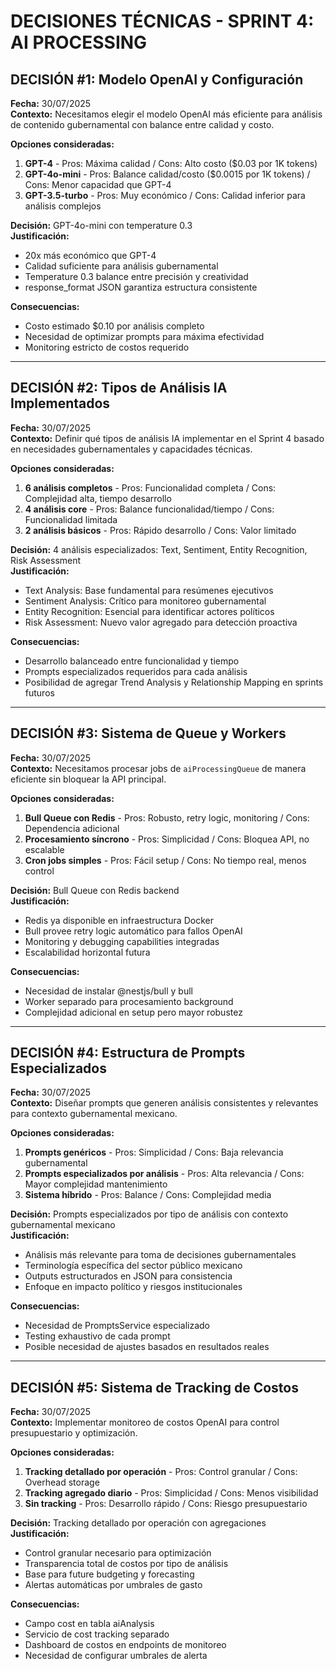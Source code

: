 # DECISIONES TÉCNICAS - SPRINT 4: AI PROCESSING

## DECISIÓN #1: Modelo OpenAI y Configuración
**Fecha:** 30/07/2025  
**Contexto:** Necesitamos elegir el modelo OpenAI más eficiente para análisis de contenido gubernamental con balance entre calidad y costo.

**Opciones consideradas:**
1. **GPT-4** - Pros: Máxima calidad / Cons: Alto costo ($0.03 por 1K tokens)
2. **GPT-4o-mini** - Pros: Balance calidad/costo ($0.0015 por 1K tokens) / Cons: Menor capacidad que GPT-4
3. **GPT-3.5-turbo** - Pros: Muy económico / Cons: Calidad inferior para análisis complejos

**Decisión:** GPT-4o-mini con temperature 0.3  
**Justificación:** 
- 20x más económico que GPT-4 
- Calidad suficiente para análisis gubernamental
- Temperature 0.3 balance entre precisión y creatividad
- response_format JSON garantiza estructura consistente

**Consecuencias:** 
- Costo estimado $0.10 por análisis completo
- Necesidad de optimizar prompts para máxima efectividad
- Monitoring estricto de costos requerido

---

## DECISIÓN #2: Tipos de Análisis IA Implementados
**Fecha:** 30/07/2025  
**Contexto:** Definir qué tipos de análisis IA implementar en el Sprint 4 basado en necesidades gubernamentales y capacidades técnicas.

**Opciones consideradas:**
1. **6 análisis completos** - Pros: Funcionalidad completa / Cons: Complejidad alta, tiempo desarrollo
2. **4 análisis core** - Pros: Balance funcionalidad/tiempo / Cons: Funcionalidad limitada
3. **2 análisis básicos** - Pros: Rápido desarrollo / Cons: Valor limitado

**Decisión:** 4 análisis especializados: Text, Sentiment, Entity Recognition, Risk Assessment  
**Justificación:**
- Text Analysis: Base fundamental para resúmenes ejecutivos
- Sentiment Analysis: Crítico para monitoreo gubernamental
- Entity Recognition: Esencial para identificar actores políticos
- Risk Assessment: Nuevo valor agregado para detección proactiva

**Consecuencias:**
- Desarrollo balanceado entre funcionalidad y tiempo
- Prompts especializados requeridos para cada análisis
- Posibilidad de agregar Trend Analysis y Relationship Mapping en sprints futuros

---

## DECISIÓN #3: Sistema de Queue y Workers
**Fecha:** 30/07/2025  
**Contexto:** Necesitamos procesar jobs de `aiProcessingQueue` de manera eficiente sin bloquear la API principal.

**Opciones consideradas:**
1. **Bull Queue con Redis** - Pros: Robusto, retry logic, monitoring / Cons: Dependencia adicional
2. **Procesamiento síncrono** - Pros: Simplicidad / Cons: Bloquea API, no escalable
3. **Cron jobs simples** - Pros: Fácil setup / Cons: No tiempo real, menos control

**Decisión:** Bull Queue con Redis backend  
**Justificación:**
- Redis ya disponible en infraestructura Docker
- Bull provee retry logic automático para fallos OpenAI
- Monitoring y debugging capabilities integradas
- Escalabilidad horizontal futura

**Consecuencias:**
- Necesidad de instalar @nestjs/bull y bull
- Worker separado para procesamiento background
- Complejidad adicional en setup pero mayor robustez

---

## DECISIÓN #4: Estructura de Prompts Especializados
**Fecha:** 30/07/2025  
**Contexto:** Diseñar prompts que generen análisis consistentes y relevantes para contexto gubernamental mexicano.

**Opciones consideradas:**
1. **Prompts genéricos** - Pros: Simplicidad / Cons: Baja relevancia gubernamental
2. **Prompts especializados por análisis** - Pros: Alta relevancia / Cons: Mayor complejidad mantenimiento
3. **Sistema híbrido** - Pros: Balance / Cons: Complejidad media

**Decisión:** Prompts especializados por tipo de análisis con contexto gubernamental mexicano  
**Justificación:**
- Análisis más relevante para toma de decisiones gubernamentales
- Terminología específica del sector público mexicano
- Outputs estructurados en JSON para consistencia
- Enfoque en impacto político y riesgos institucionales

**Consecuencias:**
- Necesidad de PromptsService especializado
- Testing exhaustivo de cada prompt
- Posible necesidad de ajustes basados en resultados reales

---

## DECISIÓN #5: Sistema de Tracking de Costos
**Fecha:** 30/07/2025  
**Contexto:** Implementar monitoreo de costos OpenAI para control presupuestario y optimización.

**Opciones consideradas:**
1. **Tracking detallado por operación** - Pros: Control granular / Cons: Overhead storage
2. **Tracking agregado diario** - Pros: Simplicidad / Cons: Menos visibilidad
3. **Sin tracking** - Pros: Desarrollo rápido / Cons: Riesgo presupuestario

**Decisión:** Tracking detallado por operación con agregaciones  
**Justificación:**
- Control granular necesario para optimización
- Transparencia total de costos por tipo de análisis
- Base para future budgeting y forecasting
- Alertas automáticas por umbrales de gasto

**Consecuencias:**
- Campo cost en tabla aiAnalysis
- Servicio de cost tracking separado
- Dashboard de costos en endpoints de monitoreo
- Necesidad de configurar umbrales de alerta